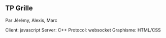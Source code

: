 ## TP Grille

Par Jérémy, Alexis, Marc

Client: javascript
Server: C++ 
Protocol: websocket
Graphisme: HTML/CSS

